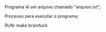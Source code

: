 Programa lê um arquivo chamado "arquivo.txt";

Processo para executar o programa;

RUN: make brainfuck